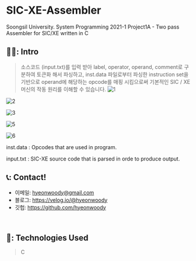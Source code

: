 # SIC-XE-Assembler
Soongsil University. System Programming 2021-1 Project1A - Two pass Assembler for SIC/XE written in C
## 🧑‍💻: Intro
>소스코드 (input.txt)를 입력 받아 label, operator, operand, comment로 구분하여 토큰화 해서 파싱하고,
inst.data 파일로부터 파싱한 instruction set을 기반으로 operand에 해당하는 opcode를 매핑 시킴으로써 기본적인 SIC / XE 머신의 작동 원리를 이해할 수 있습니다.
![1](https://user-images.githubusercontent.com/75844701/224520533-acb44d62-b3b1-4eb4-bf33-fb64456e1547.png)

![2](https://user-images.githubusercontent.com/75844701/224520854-9b684944-0e41-4327-922c-ba798182537a.png)

![3](https://user-images.githubusercontent.com/75844701/224520861-5cd224de-9444-48bf-9e2c-a708d80d577c.png)

![5](https://user-images.githubusercontent.com/75844701/224520544-2041ef87-c295-41c5-a6a4-792b3a061d51.png)

![6](https://user-images.githubusercontent.com/75844701/224520548-f393c0ba-c5e1-41ea-a16e-27e6cb5dccdb.png)

inst.data :
Opcodes that are used in program.
</br>

input.txt :
SIC-XE source code that is parsed in orde to produce output.
</br>



## 📞: Contact!

- 이메일: hyeonwoody@gmail.com
- 블로그: https://velog.io/@hyeonwoody
- 깃헙: https://github.com/hyeonwoody

</br>

## 🧱: Technologies Used
>C
